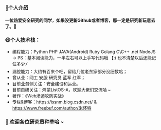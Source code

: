 ### 💬个人介绍

#### 一位热爱安全研究的同学，如果没更新Github或者博客，那一定是研究新玩意去了。🤔

### 😄个人技术栈：

+ 编程能力：Python PHP JAVA(Android) Ruby Golang C\C++ .net NodeJS <br> 
-> PS：基本阅读能力，一半左右可以上手写代码哦 【:( 也不清楚以后还能记住多少⚡
+ 漏挖能力：大约有百来个吧，留给几位老东家部分没细数哈；
+ 曾从业：网工 安服 研究员 蓝军 红军；
+ 目前业务侧关注：安全建设和运营。
+ 目前自研关注：鸿蒙ListOS-A，欢迎大佬们交流哈 ~
+ 著作：《Web渗透攻防实战》
+ 专栏&博客：https://issnm.blog.csdn.net/ & https://www.freebuf.com/author/米怀特

### 🌱 欢迎各位研究员种草哈 ~

<!--
**SkyBlueEternal/SkyBlueEternal** is a ✨ _special_ ✨ repository because its `README.md` (this file) appears on your GitHub profile.

Here are some ideas to get you started:

- 🔭 I’m currently working on ...
- 🌱 I’m currently learning ...
- 👯 I’m looking to collaborate on ...
- 🤔 I’m looking for help with ...
- 💬 Ask me about ...
- 📫 How to reach me: ...
- 😄 Pronouns: ...
- ⚡ Fun fact: ...
-->
